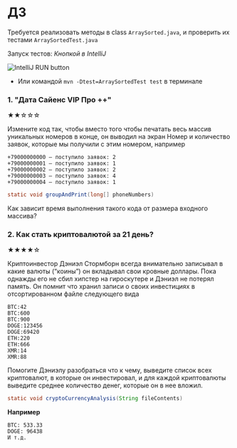 # ДЗ

Требуется реализовать методы в class `ArraySorted.java`,
и проверить их тестами `ArraySortedTest.java`

Запуск тестов:
*Кнопкой в IntelliJ*

![IntelliJ RUN button](https://i.imgur.com/uHwKybe.png)

* Или командой `mvn -Dtest=ArraySortedTest test` в терминале

### 1. "Дата Сайенс VIP Про ++"

★★☆☆☆

Измените код так, чтобы вместо того чтобы печатать весь массив уникальных номеров в конце, он выводил на экран Номер и
количество заявок, которые мы получили с этим номером, например

```
+79000000000 — поступило заявок: 2 
+79000000001 — поступило заявок: 1 
+79000000002 — поступило заявок: 2 
+79000000003 — поступило заявок: 4 
+79000000004 — поступило заявок: 1 
```

```java
static void groupAndPrint(long[] phoneNumbers)
```

Как зависит время выполнения такого кода от размера входного массива?

### 2. Как стать криптовалютой за 21 день?

★★★★☆

Криптоинвестор Дэниэл Стормборн всегда внимательно записывал в какие валюты (“коины”) он вкладывал свои кровные доллары.
Пока однажды его не сбил хипстер на гироскутере и Дэниэл не потерял память.
Он помнит что хранил записи о своих инвестициях в отсортированном файле следующего вида

```
BTC:42
BTC:600
BTC:900
DOGE:123456
DOGE:69420
ETH:220
ETH:666
XMR:14
XMR:88
```

Помогите Дэниэлу разобраться что к чему, выведите список всех криптовалют, в которые он инвестировал, и для каждой
криптовалюты выведите среднее количество денег, которые он в нее вложил.

```java
static void cryptoCurrencyAnalysis(String fileContents)
```

**Например**

```
BTC: 533.33
DOGE: 96438
И т.д.
```

